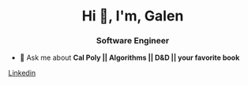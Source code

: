 <h1 align="center">Hi 👋, I'm, Galen</h1>
<h3 align="center">Software Engineer</h3>

<!-- Learner with a passion for life, growth and fun -->

- 💬 Ask me about **Cal Poly || Algorithms || D&D || your favorite book**

[Linkedin](https://www.linkedin.com/in/galen-borgman/)
